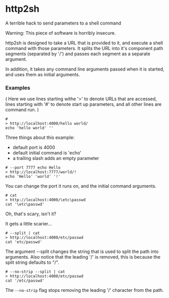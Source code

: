 # http2sh
A terrible hack to send parameters to a shell command

Warning: This piece of software is horribly insecure.

http2sh is designed to take a URL that is provided to it, and execute a shell command with those parameters. It splits the URL into it's component path segments (separated by '/') and passes each segment as a separate argument.

In addition, it takes any command line arguments passed when it is started, and uses them as initial arguments.

### Examples

( Here we use lines starting withe '>' to denote URLs that are accessed, lines starting with '#' to denote start up parameters, and all other lines are command run. )

```
#
> http://localhost:4000/hello world/
echo 'hello world' ''
```
Three things about this example:

 * default port is 4000
 * default initial command is 'echo'
 * a trailing slash adds an empty parameter

```
# --port 7777 echo Hello
> http://localhost:7777/world/!
echo 'Hello' 'world' '!'
```

You can change the port it runs on, and the initial command arguments.

```
# cat
> http://localhost:4000/\etc\passwd
cat '\etc\passwd'
```

Oh, that's scary, isn't it?

It gets a little scarier...

```
# --split | cat
> http://localhost:4000/etc/passwd
cat 'etc/passwd'
```

The argument --split changes the string that is used to split the path into arguments. Also notice that the leading '/' is removed, this is because the split string defaults to "/".

```
# --no-strip --split | cat
> http://localhost:4000/etc/passwd
cat '/etc/passwd'
```

The `--no-strip` flag stops removing the leading '/' character from the path.
